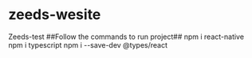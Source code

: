 # zeeds-wesite
Zeeds-test
##Follow the commands to run project##
npm i react-native
npm i typescript
npm i --save-dev @types/react
